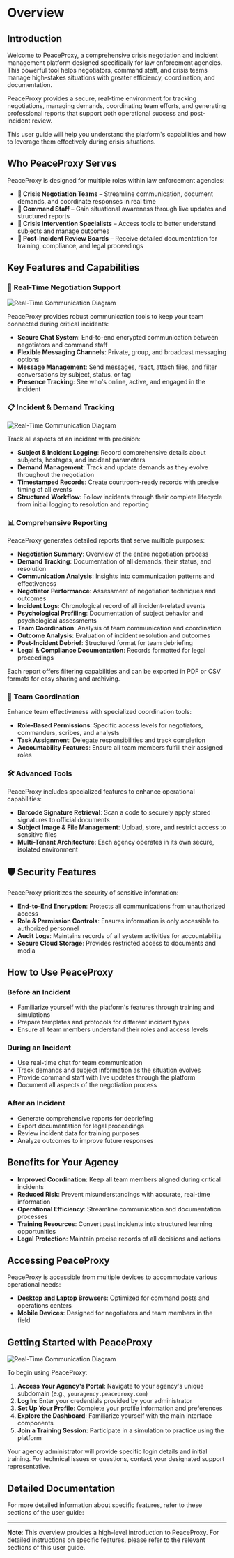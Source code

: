 [//]: # (<p align="center">)

[//]: # (  <img src="../../assets/PeaceProxyLogoDark.png" alt="Company Logo">)

[//]: # (</p>)

# Overview

## Introduction

Welcome to PeaceProxy, a comprehensive crisis negotiation and incident management platform designed specifically for law
enforcement agencies. This powerful tool helps negotiators, command staff, and crisis teams manage high-stakes
situations with greater efficiency, coordination, and documentation.

PeaceProxy provides a secure, real-time environment for tracking negotiations, managing demands, coordinating team
efforts, and generating professional reports that support both operational success and post-incident review.

This user guide will help you understand the platform's capabilities and how to leverage them effectively during crisis
situations.

## Who PeaceProxy Serves

PeaceProxy is designed for multiple roles within law enforcement agencies:

- **🔹 Crisis Negotiation Teams** – Streamline communication, document demands, and coordinate responses in real time
- **🔹 Command Staff** – Gain situational awareness through live updates and structured reports
- **🔹 Crisis Intervention Specialists** – Access tools to better understand subjects and manage outcomes
- **🔹 Post-Incident Review Boards** – Receive detailed documentation for training, compliance, and legal proceedings

## Key Features and Capabilities

### 📱 Real-Time Negotiation Support

![Real-Time Communication Diagram](../../static/img/realtime-communication.png)

PeaceProxy provides robust communication tools to keep your team connected during critical incidents:

- **Secure Chat System**: End-to-end encrypted communication between negotiators and command staff
- **Flexible Messaging Channels**: Private, group, and broadcast messaging options
- **Message Management**: Send messages, react, attach files, and filter conversations by subject, status, or tag
- **Presence Tracking**: See who's online, active, and engaged in the incident

### 📋 Incident & Demand Tracking

![Real-Time Communication Diagram](../../static/img/incident-lifecycle.png)

Track all aspects of an incident with precision:

- **Subject & Incident Logging**: Record comprehensive details about subjects, hostages, and incident parameters
- **Demand Management**: Track and update demands as they evolve throughout the negotiation
- **Timestamped Records**: Create courtroom-ready records with precise timing of all events
- **Structured Workflow**: Follow incidents through their complete lifecycle from initial logging to resolution and
  reporting

### 📊 Comprehensive Reporting

PeaceProxy generates detailed reports that serve multiple purposes:

- **Negotiation Summary**: Overview of the entire negotiation process
- **Demand Tracking**: Documentation of all demands, their status, and resolution
- **Communication Analysis**: Insights into communication patterns and effectiveness
- **Negotiator Performance**: Assessment of negotiation techniques and outcomes
- **Incident Logs**: Chronological record of all incident-related events
- **Psychological Profiling**: Documentation of subject behavior and psychological assessments
- **Team Coordination**: Analysis of team communication and coordination
- **Outcome Analysis**: Evaluation of incident resolution and outcomes
- **Post-Incident Debrief**: Structured format for team debriefing
- **Legal & Compliance Documentation**: Records formatted for legal proceedings

Each report offers filtering capabilities and can be exported in PDF or CSV formats for easy sharing and archiving.

### 👥 Team Coordination

Enhance team effectiveness with specialized coordination tools:

- **Role-Based Permissions**: Specific access levels for negotiators, commanders, scribes, and analysts
- **Task Assignment**: Delegate responsibilities and track completion
- **Accountability Features**: Ensure all team members fulfill their assigned roles

### 🛠️ Advanced Tools

PeaceProxy includes specialized features to enhance operational capabilities:

- **Barcode Signature Retrieval**: Scan a code to securely apply stored signatures to official documents
- **Subject Image & File Management**: Upload, store, and restrict access to sensitive files
- **Multi-Tenant Architecture**: Each agency operates in its own secure, isolated environment

## 🛡️ Security Features

PeaceProxy prioritizes the security of sensitive information:

- **End-to-End Encryption**: Protects all communications from unauthorized access
- **Role & Permission Controls**: Ensures information is only accessible to authorized personnel
- **Audit Logs**: Maintains records of all system activities for accountability
- **Secure Cloud Storage**: Provides restricted access to documents and media

## How to Use PeaceProxy

### Before an Incident

- Familiarize yourself with the platform's features through training and simulations
- Prepare templates and protocols for different incident types
- Ensure all team members understand their roles and access levels

### During an Incident

- Use real-time chat for team communication
- Track demands and subject information as the situation evolves
- Provide command staff with live updates through the platform
- Document all aspects of the negotiation process

### After an Incident

- Generate comprehensive reports for debriefing
- Export documentation for legal proceedings
- Review incident data for training purposes
- Analyze outcomes to improve future responses

## Benefits for Your Agency

- **Improved Coordination**: Keep all team members aligned during critical incidents
- **Reduced Risk**: Prevent misunderstandings with accurate, real-time information
- **Operational Efficiency**: Streamline communication and documentation processes
- **Training Resources**: Convert past incidents into structured learning opportunities
- **Legal Protection**: Maintain precise records of all decisions and actions

## Accessing PeaceProxy

PeaceProxy is accessible from multiple devices to accommodate various operational needs:

- **Desktop and Laptop Browsers**: Optimized for command posts and operations centers
- **Mobile Devices**: Designed for negotiators and team members in the field

## Getting Started with PeaceProxy

![Real-Time Communication Diagram](../../static/img/dashboard.png)

To begin using PeaceProxy:

1. **Access Your Agency's Portal**: Navigate to your agency's unique subdomain (e.g., `youragency.peaceproxy.com`)
2. **Log In**: Enter your credentials provided by your administrator
3. **Set Up Your Profile**: Complete your profile information and preferences
4. **Explore the Dashboard**: Familiarize yourself with the main interface components
5. **Join a Training Session**: Participate in a simulation to practice using the platform

Your agency administrator will provide specific login details and initial training. For technical issues or questions,
contact your designated support representative.

## Detailed Documentation

For more detailed information about specific features, refer to these sections of the user guide:

[//]: # (- [Conversations Guide]&#40;conversations.md&#41; - Detailed instructions for using the chat and messaging features)

[//]: # (- [Reports Guide]&#40;reports.md&#41; - Complete information about generating and exporting reports)

[//]: # (- [Security Best Practices]&#40;../security.md&#41; - Guidelines for maintaining secure operations)

---

**Note**: This overview provides a high-level introduction to PeaceProxy. For detailed instructions on specific
features, please refer to the relevant sections of this user guide.


